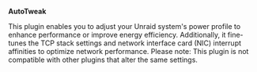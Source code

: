 **AutoTweak**

This plugin enables you to adjust your Unraid system's power profile to enhance performance or improve energy efficiency. 
Additionally, it fine-tunes the TCP stack settings and network interface card (NIC) interrupt affinities to optimize network performance. 
Please note: This plugin is not compatible with other plugins that alter the same settings.